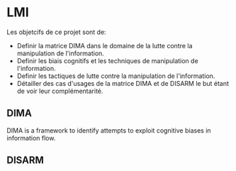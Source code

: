 # LMI

Les objetcifs de ce projet sont de:

- Definir la matrice DIMA dans le domaine de la lutte contre la manipulation de l'information.
- Definir les biais cognitifs et les techniques de manipulation de l'information.
- Definir les tactiques de lutte contre la manipulation de l'information.
- Détailler des cas d'usages de la matrice DIMA et de DISARM le but étant de voir leur complémentarité.

## DIMA

DIMA is a framework to identify attempts to exploit cognitive biases in information flow.

## DISARM
